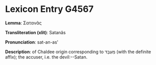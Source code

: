# Lexicon Entry G4567

**Lemma**: Σατανᾶς

**Transliteration (xlit)**: Satanâs

**Pronunciation**: sat-an-as'

**Description**:
of Chaldee origin corresponding to מַעְבָּד (with the definite affix); the accuser, i.e. the devil:--Satan.
